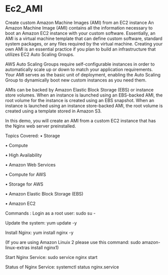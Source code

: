 # Ec2_AMI
Create custom Amazon Machine Images (AMI) from an EC2 instance
An Amazon Machine Image (AMI) contains all the information necessary to boot an Amazon EC2 instance with your custom software. Essentially, an AMI is a virtual machine template that can define custom software, standard system packages, or any files required by the virtual machine. Creating your own AMI is an essential practice if you plan to build an infrastructure that utilizes EC2 Auto Scaling Groups.

AWS Auto Scaling Groups require self-configurable instances in order to automatically scale up or down to match your application requirements. Your AMI serves as the basic unit of deployment, enabling the Auto Scaling Group to dynamically boot new custom instances as you need them.

AMIs can be backed by Amazon Elastic Block Storage (EBS) or instance store volumes. When an instance is launched using an EBS-backed AMI, the root volume for the instance is created using an EBS snapshot. When an instance is launched using an instance store-backed AMI, the root volume is created using a template stored in Amazon S3.

In this demo, you will create an AMI from a custom EC2 instance that has the Nginx web server preinstalled.

Topics Covered:
• Storage

• Compute

• High Availability

• Amazon Web Services

• Compute for AWS

• Storage for AWS

• Amazon Elastic Block Storage (EBS)

• Amazon EC2

Commands :
Login as a root user:
sudo su -

Update the system:
yum update -y

Install Nginx:
yum install nginx -y

(If you are using Amazon Linuix 2 please use this command: sudo amazon-linux-extras install nginx1)

Start Nginx Service:
sudo service nginx start

Status of Nginx Service:
systemctl status nginx.service
